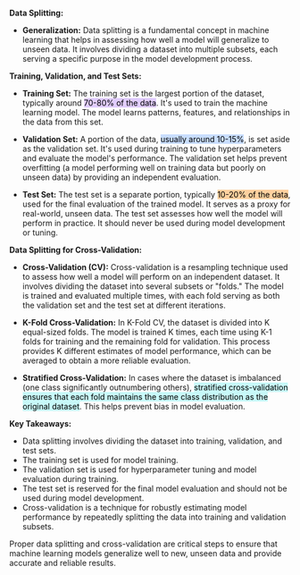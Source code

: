 **Data Splitting:**

- **Generalization:** Data splitting is a fundamental concept in machine learning that helps in assessing how well a model will generalize to unseen data. It involves dividing a dataset into multiple subsets, each serving a specific purpose in the model development process.

**Training, Validation, and Test Sets:**

- **Training Set:** The training set is the largest portion of the dataset, typically around <mark style="background: #D2B3FFA6;">70-80% of the data</mark>. It's used to train the machine learning model. The model learns patterns, features, and relationships in the data from this set.
    
- **Validation Set:** A portion of the data, <mark style="background: #ADCCFFA6;">usually around 10-15%</mark>, is set aside as the validation set. It's used during training to tune hyperparameters and evaluate the model's performance. The validation set helps prevent overfitting (a model performing well on training data but poorly on unseen data) by providing an independent evaluation.
    
- **Test Set:** The test set is a separate portion, typically <mark style="background: #FFB86CA6;">10-20% of the data</mark>, used for the final evaluation of the trained model. It serves as a proxy for real-world, unseen data. The test set assesses how well the model will perform in practice. It should never be used during model development or tuning.
    

**Data Splitting for Cross-Validation:**

- **Cross-Validation (CV):** Cross-validation is a resampling technique used to assess how well a model will perform on an independent dataset. It involves dividing the dataset into several subsets or "folds." The model is trained and evaluated multiple times, with each fold serving as both the validation set and the test set at different iterations.
    
- **K-Fold Cross-Validation:** In K-Fold CV, the dataset is divided into K equal-sized folds. The model is trained K times, each time using K-1 folds for training and the remaining fold for validation. This process provides K different estimates of model performance, which can be averaged to obtain a more reliable evaluation.
    
- **Stratified Cross-Validation:** In cases where the dataset is imbalanced (one class significantly outnumbering others), <mark style="background: #ABF7F7A6;">stratified cross-validation ensures that each fold maintains the same class distribution as the original dataset</mark>. This helps prevent bias in model evaluation.
    

**Key Takeaways:**

- Data splitting involves dividing the dataset into training, validation, and test sets.
- The training set is used for model training.
- The validation set is used for hyperparameter tuning and model evaluation during training.
- The test set is reserved for the final model evaluation and should not be used during model development.
- Cross-validation is a technique for robustly estimating model performance by repeatedly splitting the data into training and validation subsets.

Proper data splitting and cross-validation are critical steps to ensure that machine learning models generalize well to new, unseen data and provide accurate and reliable results.
